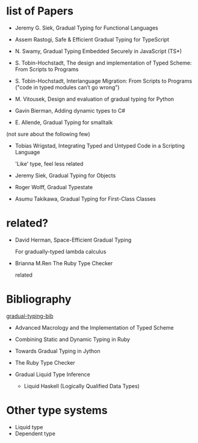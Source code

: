 # list of Papers

- Jeremy G. Siek, Gradual Typing for Functional Languages

- Assem Rastogi, Safe & Efficient Gradual Typing for TypeScript

- N. Swamy, Gradual Typing Embedded Securely in JavaScript (TS*)

- S. Tobin-Hochstadt, The design and implementation of Typed Scheme: From Scripts to Programs

- S. Tobin-Hochstadt, Interlanguage Migration: From Scripts to Programs ("code in typed modules can’t go wrong")

- M. Vitousek, Design and evaluation of gradual typing for Python

- Gavin Bierman, Adding dynamic types to C#

- E. Allende, Gradual Typing for smalltalk

(not sure about the following few)

- Tobias Wrigstad, Integrating Typed and Untyped Code in a Scripting Language

  'Like' type, feel less related

- Jeremy Siek, Gradual Typing for Objects
- Roger Wolff, Gradual Typestate
- Asumu Takikawa, Gradual Typing for First-Class Classes

# related?

- David Herman, Space-Efficient Gradual Typing

  For gradually-typed lambda calculus

- Brianna M.Ren The Ruby Type Checker

  related

# Bibliography

[gradual-typing-bib](http://github.com/samth/gradual-typing-bib)

- Advanced Macrology and the Implementation of Typed Scheme

- Combining Static and Dynamic Typing in Ruby

- Towards Gradual Typing in Jython

- The Ruby Type Checker

- Gradual Liquid Type Inference

    - Liquid Haskell (Logically Qualified Data Types)

# Other type systems

- Liquid type
- Dependent type
